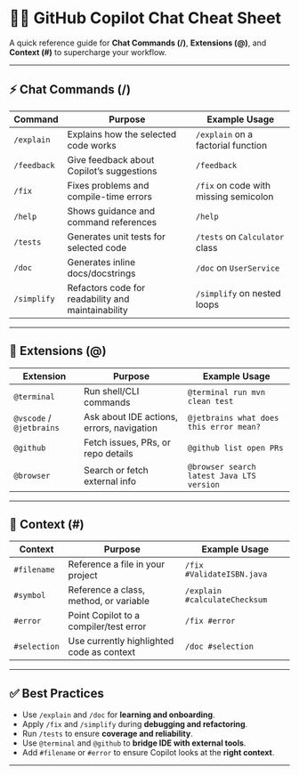 # 🧑‍💻 GitHub Copilot Chat Cheat Sheet

A quick reference guide for **Chat Commands (/)**, **Extensions (@)**, and **Context (#)** to supercharge your workflow.

---

## ⚡ Chat Commands (/)

| Command      | Purpose                                           | Example Usage |
|--------------|---------------------------------------------------|---------------|
| `/explain`   | Explains how the selected code works              | `/explain` on a factorial function |
| `/feedback`  | Give feedback about Copilot’s suggestions         | `/feedback` |
| `/fix`       | Fixes problems and compile-time errors            | `/fix` on code with missing semicolon |
| `/help`      | Shows guidance and command references             | `/help` |
| `/tests`     | Generates unit tests for selected code            | `/tests` on `Calculator` class |
| `/doc`       | Generates inline docs/docstrings                  | `/doc` on `UserService` |
| `/simplify`  | Refactors code for readability and maintainability| `/simplify` on nested loops |

---

## 🧩 Extensions (@)

| Extension     | Purpose                                | Example Usage |
|---------------|----------------------------------------|---------------|
| `@terminal`   | Run shell/CLI commands                 | `@terminal run mvn clean test` |
| `@vscode` / `@jetbrains` | Ask about IDE actions, errors, navigation | `@jetbrains what does this error mean?` |
| `@github`     | Fetch issues, PRs, or repo details     | `@github list open PRs` |
| `@browser`    | Search or fetch external info          | `@browser search latest Java LTS version` |

---

## 🔗 Context (#)

| Context       | Purpose                                          | Example Usage |
|---------------|--------------------------------------------------|---------------|
| `#filename`   | Reference a file in your project                 | `/fix #ValidateISBN.java` |
| `#symbol`     | Reference a class, method, or variable           | `/explain #calculateChecksum` |
| `#error`      | Point Copilot to a compiler/test error           | `/fix #error` |
| `#selection`  | Use currently highlighted code as context        | `/doc #selection` |

---

## ✅ Best Practices
- Use `/explain` and `/doc` for **learning and onboarding**.  
- Apply `/fix` and `/simplify` during **debugging and refactoring**.  
- Run `/tests` to ensure **coverage and reliability**.  
- Use `@terminal` and `@github` to **bridge IDE with external tools**.  
- Add `#filename` or `#error` to ensure Copilot looks at the **right context**.  

---
